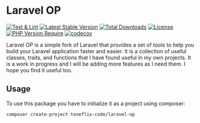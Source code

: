 # Laravel OP

[![Test & Lint](https://github.com/toneflix/laravel-op/actions/workflows/run-tests.yml/badge.svg?branch=main)](https://github.com/toneflix/laravel-op/actions/workflows/run-tests.yml)
[![Latest Stable Version](https://img.shields.io/packagist/v/toneflix-code/laravel-op.svg)](https://packagist.org/packages/toneflix-code/laravel-op)
[![Total Downloads](https://img.shields.io/packagist/dt/toneflix-code/laravel-op.svg)](https://packagist.org/packages/toneflix-code/laravel-op)
[![License](https://img.shields.io/packagist/l/toneflix-code/laravel-op.svg)](https://packagist.org/packages/toneflix-code/laravel-op)
[![PHP Version Require](https://img.shields.io/packagist/dependency-v/toneflix-code/laravel-op/php)](https://packagist.org/packages/toneflix-code/laravel-op)
[![codecov](https://codecov.io/gh/toneflix/laravel-op/graph/badge.svg?token=2O7aFulQ9P)](https://codecov.io/gh/toneflix/laravel-op)

<!-- ![GitHub Actions](https://github.com/toneflix/laravel-op/actions/workflows/main.yml/badge.svg) -->

Laravel OP is a simple fork of Laravel that provides a set of tools to help you build your Laravel application faster and easier. It is a collection of useful classes, traits, and functions that I have found useful in my own projects. It is a work in progress and I will be adding more features as I need them. I hope you find it useful too.

## Usage

To use this package you have to initialize it as a project using composer:

```bash
composer create-project toneflix-code/laravel-op
```
